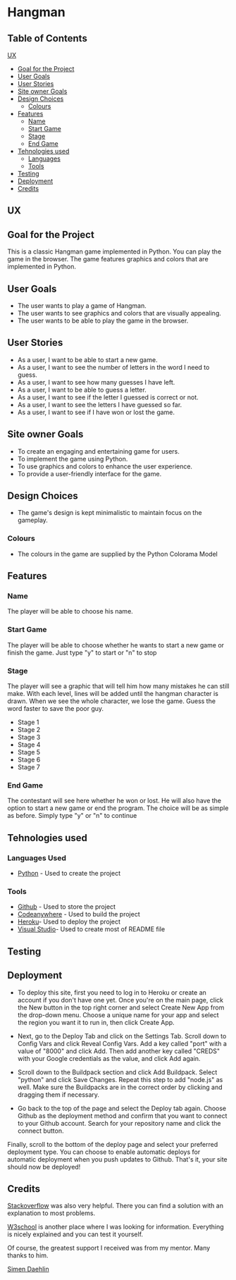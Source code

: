# Hangman


## Table of Contents
[UX](#ux)
  * [Goal for the Project](#goal-for-the-project)
  * [User Goals](#user-goals)
  * [User Stories](#user-stories)
  * [Site owner Goals](#site-owner-goals)    
  * [Design Choices](#design-choices)    
    * [Colours](#colours)    
  * [Features](#features)
    * [Name](#name)
    * [Start Game](#start-game)    
    * [Stage](#stage)
    * [End Game](#end-game)      
  * [Tehnologies used](#tehnologies-used)
    * [Languages](#languages)
    * [Tools](#tools)
  * [Testing](#testing)
  * [Deployment](#deployment)
  * [Credits](#credits)

## UX
## Goal for the Project
 This is a classic Hangman game implemented in Python. You can play the game in the browser. The game features graphics and colors that are implemented in Python.
## User Goals
  * The user wants to play a game of Hangman.
  * The user wants to see graphics and colors that are visually appealing.
  * The user wants to be able to play the game in the browser.
## User Stories
  * As a user, I want to be able to start a new game.
  * As a user, I want to see the number of letters in the word I need to guess.
  * As a user, I want to see how many guesses I have left.
  * As a user, I want to be able to guess a letter.
  * As a user, I want to see if the letter I guessed is correct or not.
  * As a user, I want to see the letters I have guessed so far.
  * As a user, I want to see if I have won or lost the game.
## Site owner Goals
  * To create an engaging and entertaining game for users.
  * To implement the game using Python.
  * To use graphics and colors to enhance the user experience.
  * To provide a user-friendly interface for the game.
## Design Choices
  * The game's design is kept minimalistic to maintain focus on the gameplay.
### Colours   
  * The colours in the game are supplied by the Python Colorama Model
## Features
### Name 
 The player will be able to choose his name.
### Start Game
 The player will be able to choose whether he wants to start a new game or finish the game. Just type "y" to start or "n" to stop
### Stage
 The player will see a graphic that will tell him how many mistakes he can still make. With each level, lines will be added until the hangman character is drawn. When we see the whole character, we lose the game. Guess the word faster to save the poor guy.
  * Stage 1
  * Stage 2
  * Stage 3
  * Stage 4
  * Stage 5
  * Stage 6
  * Stage 7 
### End Game
 The contestant will see here whether he won or lost. He will also have the option to start a new game or end the program. The choice will be as simple as before. Simply type "y" or "n" to continue 
## Tehnologies used
### Languages Used 
* [Python](https://www.python.org/) - Used to create the project
### Tools
* [Github](https://github.com/) - Used to store the project
* [Codeanywhere](https://app.codeanywhere.com/) - Used to build the project
* [Heroku](https://id.heroku.com)- Used to deploy the project
* [Visual Studio](https://code.visualstudio.com/)- Used to create most of README file
## Testing

## Deployment
 * To deploy this site, first you need to log in to Heroku or create an account if you don't have one yet. Once you're on the main page, click the New button in the top right corner and select Create New App from the drop-down menu. Choose a unique name for your app and select the region you want it to run in, then click Create App.

 * Next, go to the Deploy Tab and click on the Settings Tab. Scroll down to Config Vars and click Reveal Config Vars. Add a key called "port" with a value of "8000" and click Add. Then add another key called "CREDS" with your Google credentials as the value, and click Add again.

 * Scroll down to the Buildpack section and click Add Buildpack. Select "python" and click Save Changes. Repeat this step to add "node.js" as well. Make sure the Buildpacks are in the correct order by clicking and dragging them if necessary.

 * Go back to the top of the page and select the Deploy tab again. Choose Github as the deployment method and confirm that you want to connect to your Github account. Search for your repository name and click the connect button.

 Finally, scroll to the bottom of the deploy page and select your preferred deployment type. You can choose to enable automatic deploys for automatic deployment when you push updates to Github. That's it, your site should now be deployed!
## Credits
[Stackoverflow](https://stackoverflow.com/) was also very helpful. There you can find a solution with an explanation to most problems.

[W3school](https://www.w3schools.com/) is another place where I was looking for information. Everything is nicely explained and you can test it yourself.

Of course, the greatest support I received was from my mentor. Many thanks to him.

[Simen Daehlin](https://github.com/Eventyret)